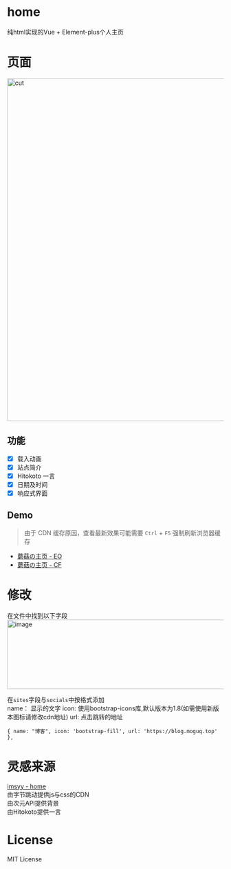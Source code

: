 # home
纯html实现的Vue + Element-plus个人主页

# 页面
<img width="1306" height="795" alt="cut" src="https://github.com/user-attachments/assets/1b058557-1b67-4f88-a0c7-374471848666" />

## 功能

- [x] 载入动画
- [x] 站点简介
- [x] Hitokoto 一言
- [x] 日期及时间
- [x] 响应式界面

## Demo

> 由于 CDN 缓存原因，查看最新效果可能需要 `Ctrl` + `F5` 强制刷新浏览器缓存

- [蘑菇の主页 - EO](https://www.mogug.top)
- [蘑菇の主页 - CF](https://mogug.top)

# 修改
在文件中找到以下字段  
<img width="622" height="161" alt="image" src="https://github.com/user-attachments/assets/11c6f2da-1a6d-48ec-a4ba-426f4d54d111" />

在``sites``字段与``socials``中按格式添加  
name： 显示的文字 icon: 使用bootstrap-icons库,默认版本为1.8(如需使用新版本图标请修改cdn地址) url: 点击跳转的地址  
```
{ name: "博客", icon: 'bootstrap-fill', url: 'https://blog.moguq.top' },
```

# 灵感来源
[imsyy - home](https://github.com/imsyy/home)  
由字节跳动提供js与css的CDN  
由次元API提供背景  
由Hitokoto提供一言  

# License
MIT License
